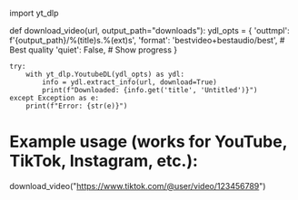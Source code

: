 import yt_dlp

def download_video(url, output_path="downloads"):
    ydl_opts = {
        'outtmpl': f'{output_path}/%(title)s.%(ext)s',
        'format': 'bestvideo+bestaudio/best',  # Best quality
        'quiet': False,  # Show progress
    }

    try:
        with yt_dlp.YoutubeDL(ydl_opts) as ydl:
            info = ydl.extract_info(url, download=True)
            print(f"Downloaded: {info.get('title', 'Untitled')}")
    except Exception as e:
        print(f"Error: {str(e)}")

# Example usage (works for YouTube, TikTok, Instagram, etc.):
download_video("https://www.tiktok.com/@user/video/123456789")
